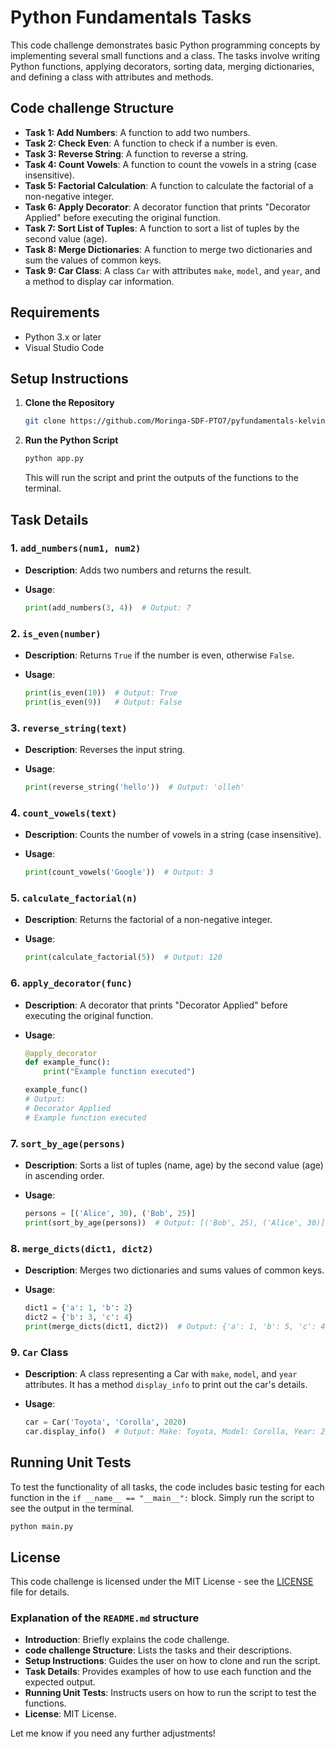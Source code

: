 # Python Fundamentals Tasks

This code challenge demonstrates basic Python programming concepts by implementing several small functions and a class. The tasks involve writing Python functions, applying decorators, sorting data, merging dictionaries, and defining a class with attributes and methods.

## Code challenge Structure

- **Task 1: Add Numbers**: A function to add two numbers.
- **Task 2: Check Even**: A function to check if a number is even.
- **Task 3: Reverse String**: A function to reverse a string.
- **Task 4: Count Vowels**: A function to count the vowels in a string (case insensitive).
- **Task 5: Factorial Calculation**: A function to calculate the factorial of a non-negative integer.
- **Task 6: Apply Decorator**: A decorator function that prints "Decorator Applied" before executing the original function.
- **Task 7: Sort List of Tuples**: A function to sort a list of tuples by the second value (age).
- **Task 8: Merge Dictionaries**: A function to merge two dictionaries and sum the values of common keys.
- **Task 9: Car Class**: A class `Car` with attributes `make`, `model`, and `year`, and a method to display car information.

## Requirements

- Python 3.x or later
- Visual Studio Code

## Setup Instructions

1. **Clone the Repository**

   ```bash
   git clone https://github.com/Moringa-SDF-PTO7/pyfundamentals-kelvin-musembi.git
   ```

2. **Run the Python Script**

   ```bash
   python app.py
   ```

   This will run the script and print the outputs of the functions to the terminal.

## Task Details

### 1. `add_numbers(num1, num2)`

- **Description**: Adds two numbers and returns the result.
- **Usage**:

     ```python
     print(add_numbers(3, 4))  # Output: 7
     ```

### 2. `is_even(number)`

- **Description**: Returns `True` if the number is even, otherwise `False`.
- **Usage**:

     ```python
     print(is_even(10))  # Output: True
     print(is_even(9))   # Output: False
     ```

### 3. `reverse_string(text)`

- **Description**: Reverses the input string.
- **Usage**:

     ```python
     print(reverse_string('hello'))  # Output: 'olleh'
     ```

### 4. `count_vowels(text)`

- **Description**: Counts the number of vowels in a string (case insensitive).
- **Usage**:

     ```python
     print(count_vowels('Google'))  # Output: 3
     ```

### 5. `calculate_factorial(n)`

- **Description**: Returns the factorial of a non-negative integer.
- **Usage**:

     ```python
     print(calculate_factorial(5))  # Output: 120
     ```

### 6. `apply_decorator(func)`

- **Description**: A decorator that prints "Decorator Applied" before executing the original function.
- **Usage**:

     ```python
     @apply_decorator
     def example_func():
         print("Example function executed")

     example_func()
     # Output:
     # Decorator Applied
     # Example function executed
     ```

### 7. `sort_by_age(persons)`

- **Description**: Sorts a list of tuples (name, age) by the second value (age) in ascending order.
- **Usage**:

     ```python
     persons = [('Alice', 30), ('Bob', 25)]
     print(sort_by_age(persons))  # Output: [('Bob', 25), ('Alice', 30)]
     ```

### 8. `merge_dicts(dict1, dict2)`

- **Description**: Merges two dictionaries and sums values of common keys.
- **Usage**:

     ```python
     dict1 = {'a': 1, 'b': 2}
     dict2 = {'b': 3, 'c': 4}
     print(merge_dicts(dict1, dict2))  # Output: {'a': 1, 'b': 5, 'c': 4}
     ```

### 9. `Car` Class

- **Description**: A class representing a Car with `make`, `model`, and `year` attributes. It has a method `display_info` to print out the car's details.
- **Usage**:

     ```python
     car = Car('Toyota', 'Corolla', 2020)
     car.display_info()  # Output: Make: Toyota, Model: Corolla, Year: 2020
     ```

## Running Unit Tests

To test the functionality of all tasks, the code includes basic testing for each function in the `if __name__ == "__main__":` block. Simply run the script to see the output in the terminal.

```bash
python main.py
```

## License

This code challenge is licensed under the MIT License - see the [LICENSE](LICENSE) file for details.

### Explanation of the `README.md` structure

- **Introduction**: Briefly explains the code challenge.
- **code challenge Structure**: Lists the tasks and their descriptions.
- **Setup Instructions**: Guides the user on how to clone and run the script.
- **Task Details**: Provides examples of how to use each function and the expected output.
- **Running Unit Tests**: Instructs users on how to run the script to test the functions.
- **License**: MIT License.

Let me know if you need any further adjustments!
